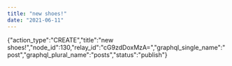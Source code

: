 ```yaml
---
title: "new shoes!"
date: "2021-06-11"
---
```


{"action\_type":"CREATE","title":"new shoes!","node\_id":130,"relay\_id":"cG9zdDoxMzA=","graphql\_single\_name":"post","graphql\_plural\_name":"posts","status":"publish"}

